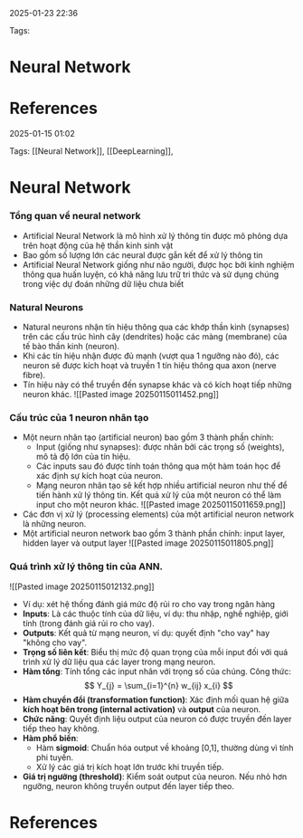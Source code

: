 2025-01-23 22:36


Tags:

# Neural Network



# References
2025-01-15 01:02


Tags: [[Neural Network]], [[DeepLearning]], 

# Neural Network

### Tổng quan về neural network
- Artificial Neural Network là mô hình xử lý thông tin được mô phỏng dựa trên hoạt động của hệ thần kinh sinh vật
- Bao gồm số lượng lớn các neural được gắn kết để xử lý thông tin
- Artificial Neural Network giống như não người, được học bởi kinh nghiệm thông qua huấn luyện, có khả năng lưu trữ tri thức và sử dụng chúng trong việc dự đoán những dữ liệu chưa biết
### Natural Neurons 
- Natural neurons nhận tín hiệu thông qua các khớp thần kinh (synapses) trên các cấu trúc hình cây (dendrites) hoặc các màng (membrane) của tế bào thần kinh (neuron).
- Khi các tín hiệu nhận được đủ mạnh (vượt qua  1 ngưỡng nào đó), các neuron sẽ được kích hoạt và truyền 1 tín hiệu thông qua axon (nerve fibre).
- Tín hiệu này có thể truyền đến synapse khác và có kích hoạt tiếp những neuron khác.
![[Pasted image 20250115011452.png]]
### Cấu trúc của 1 neuron nhân tạo
- Một neurn nhân tạo (artificial neuron) bao gồm 3 thành phần chính:
	- Input (giống như synapses): được nhân bởi các trọng số (weights), mô tả độ lớn của tín hiệu.
	- Các inputs sau đó được tính toán thông qua một hàm toán học để xác định sự kích hoạt của neuron.
	- Mạng neuron nhân tạo sẽ kết hợp nhiều artificial neuron như thế để tiến hành xử lý thông tin. Kết quả xử lý của một neuron có thể làm input cho một neuron khác.
	![[Pasted image 20250115011659.png]]
- Các đơn vị xử lý (processing elements) của một artificial neuron network là những neuron.
- Một artificial neuron network bao gồm 3 thành phần chính: input layer, hidden layer và output layer
![[Pasted image 20250115011805.png]]

### Quá trình xử lý thông tin của ANN.
![[Pasted image 20250115012132.png]]

- Ví dụ: xét hệ thống đánh giá mức độ rủi ro cho vay trong ngân hàng
-  **Inputs**: Là các thuộc tính của dữ liệu, ví dụ: thu nhập, nghề nghiệp, giới tính (trong đánh giá rủi ro cho vay).
- **Outputs**: Kết quả từ mạng neuron, ví dụ: quyết định "cho vay" hay "không cho vay".
- **Trọng số liên kết**: Biểu thị mức độ quan trọng của mỗi input đối với quá trình xử lý dữ liệu qua các layer trong mạng neuron.
- **Hàm tổng**: Tính tổng các input nhân với trọng số của chúng. Công thức:
$$
Y_{j} = \sum_{i=1}^{n} w_{ij} x_{i}
$$
- **Hàm chuyển đổi (transformation function)**: Xác định mối quan hệ giữa **kích hoạt bên trong (internal activation)** và **output** của neuron.
- **Chức năng**: Quyết định liệu output của neuron có được truyền đến layer tiếp theo hay không.
- **Hàm phổ biến**:
    - Hàm **sigmoid**: Chuẩn hóa output về khoảng [0,1], thường dùng vì tính phi tuyến.
    - Xử lý các giá trị kích hoạt lớn trước khi truyền tiếp.
- **Giá trị ngưỡng (threshold)**: Kiểm soát output của neuron. Nếu nhỏ hơn ngưỡng, neuron không truyền output đến layer tiếp theo.

# References
